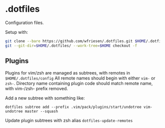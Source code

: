 # .dotfiles

Configuration files.

Setup with:

```zsh
git clone --bare https://github.com/wfriesen/.dotfiles.git $HOME/.dotfiles
git --git-dir=$HOME/.dotfiles/ --work-tree=$HOME checkout -f
```

## Plugins

Plugins for vim/zsh are managed as subtrees, with remotes in `$HOME/.dotfiles/config`
All remote names should begin with either `vim-` or `zsh-`. Directory name containing plugin code should match remote name, with vim-/zsh- prefix removed.

Add a new subtree with something like:

```
dotfiles subtree add --prefix .vim/pack/plugins/start/undotree vim-undotree master --squash
```

Update plugin subtrees with zsh alias `dotfiles-update-remotes`
